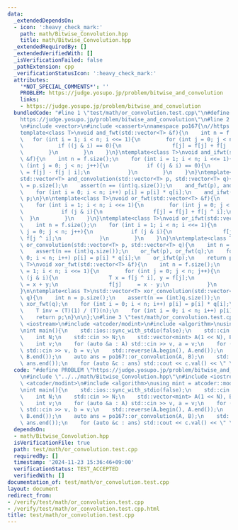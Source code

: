 ```yaml
---
data:
  _extendedDependsOn:
  - icon: ':heavy_check_mark:'
    path: math/Bitwise_Convolution.hpp
    title: math/Bitwise_Convolution.hpp
  _extendedRequiredBy: []
  _extendedVerifiedWith: []
  _isVerificationFailed: false
  _pathExtension: cpp
  _verificationStatusIcon: ':heavy_check_mark:'
  attributes:
    '*NOT_SPECIAL_COMMENTS*': ''
    PROBLEM: https://judge.yosupo.jp/problem/bitwise_and_convolution
    links:
    - https://judge.yosupo.jp/problem/bitwise_and_convolution
  bundledCode: "#line 1 \"test/math/or_convolution.test.cpp\"\n#define PROBLEM \"\
    https://judge.yosupo.jp/problem/bitwise_and_convolution\"\n#line 2 \"math/Bitwise_Convolution.hpp\"\
    \n#include <vector>\n#include <cassert>\nnamespace po167{\n//https://kazuma8128.hatenablog.com/entry/2018/05/31/144519\n\
    template<class T>\nvoid and_fwt(std::vector<T> &f){\n    int n = f.size();\n \
    \   for (int i = 1; i < n; i <<= 1){\n        for (int j = 0; j < n; j++){\n \
    \           if ((j & i) == 0){\n                f[j] = f[j] + f[j | i];\n    \
    \        }\n        }\n    }\n}\ntemplate<class T>\nvoid and_ifwt(std::vector<T>\
    \ &f){\n    int n = f.size();\n    for (int i = 1; i < n; i <<= 1){\n        for\
    \ (int j = 0; j < n; j++){\n            if ((j & i) == 0){\n                f[j]\
    \ = f[j] - f[j | i];\n            }\n        }\n    }\n}\ntemplate<class T>\n\
    std::vector<T> and_convolution(std::vector<T> p, std::vector<T> q){\n    int n\
    \ = p.size();\n    assert(n == (int)q.size());\n    and_fwt(p), and_fwt(q);\n\
    \    for (int i = 0; i < n; i++) p[i] = p[i] * q[i];\n    and_ifwt(p);\n    return\
    \ p;\n}\n\ntemplate<class T>\nvoid or_fwt(std::vector<T> &f){\n    int n = f.size();\n\
    \    for (int i = 1; i < n; i <<= 1){\n        for (int j = 0; j < n; j++){\n\
    \            if (j & i){\n                f[j] = f[j] + f[j ^ i];\n          \
    \  }\n        }\n    }\n}\ntemplate<class T>\nvoid or_ifwt(std::vector<T> &f){\n\
    \    int n = f.size();\n    for (int i = 1; i < n; i <<= 1){\n        for (int\
    \ j = 0; j < n; j++){\n            if (j & i){\n                f[j] = f[j] -\
    \ f[j ^ i];\n            }\n        }\n    }\n}\n\ntemplate<class T>\nstd::vector<T>\
    \ or_convolution(std::vector<T> p, std::vector<T> q){\n    int n = p.size();\n\
    \    assert(n == (int)q.size());\n    or_fwt(p), or_fwt(q);\n    for (int i =\
    \ 0; i < n; i++) p[i] = p[i] * q[i];\n    or_ifwt(p);\n    return p;\n}\n\ntemplate<class\
    \ T>\nvoid xor_fwt(std::vector<T> &f){\n    int n = f.size();\n    for (int i\
    \ = 1; i < n; i <<= 1){\n        for (int j = 0; j < n; j++){\n            if\
    \ (j & i){\n                T x = f[j ^ i], y = f[j];\n                f[j ^ i]\
    \ = x + y;\n                f[j]     = x - y;\n            }\n        }\n    }\n\
    }\n\ntemplate<class T>\nstd::vector<T> xor_convolution(std::vector<T> p, std::vector<T>\
    \ q){\n    int n = p.size();\n    assert(n == (int)q.size());\n    xor_fwt(p),\
    \ xor_fwt(q);\n    for (int i = 0; i < n; i++) p[i] = p[i] * q[i];\n    xor_fwt(p);\n\
    \    T inv = (T)(1) / (T)(n);\n    for (int i = 0; i < n; i++) p[i] = p[i] * inv;\n\
    \    return p;\n}\n\n};\n#line 3 \"test/math/or_convolution.test.cpp\"\n#include\
    \ <iostream>\n#include <atcoder/modint>\n#include <algorithm>\nusing mint = atcoder::modint998244353;\n\
    \nint main(){\n    std::ios::sync_with_stdio(false);\n    std::cin.tie(nullptr);\n\
    \    int N;\n    std::cin >> N;\n    std::vector<mint> A(1 << N), B(1 << N);\n\
    \    int v;\n    for (auto &a : A) std::cin >> v, a = v;\n    for (auto &b : B)\
    \ std::cin >> v, b = v;\n    std::reverse(A.begin(), A.end());\n    std::reverse(B.begin(),\
    \ B.end());\n    auto ans = po167::or_convolution(A, B);\n    std::reverse(ans.begin(),\
    \ ans.end());\n    for (auto &c : ans) std::cout << c.val() << \" \";\n}\n"
  code: "#define PROBLEM \"https://judge.yosupo.jp/problem/bitwise_and_convolution\"\
    \n#include \"../../math/Bitwise_Convolution.hpp\"\n#include <iostream>\n#include\
    \ <atcoder/modint>\n#include <algorithm>\nusing mint = atcoder::modint998244353;\n\
    \nint main(){\n    std::ios::sync_with_stdio(false);\n    std::cin.tie(nullptr);\n\
    \    int N;\n    std::cin >> N;\n    std::vector<mint> A(1 << N), B(1 << N);\n\
    \    int v;\n    for (auto &a : A) std::cin >> v, a = v;\n    for (auto &b : B)\
    \ std::cin >> v, b = v;\n    std::reverse(A.begin(), A.end());\n    std::reverse(B.begin(),\
    \ B.end());\n    auto ans = po167::or_convolution(A, B);\n    std::reverse(ans.begin(),\
    \ ans.end());\n    for (auto &c : ans) std::cout << c.val() << \" \";\n}"
  dependsOn:
  - math/Bitwise_Convolution.hpp
  isVerificationFile: true
  path: test/math/or_convolution.test.cpp
  requiredBy: []
  timestamp: '2024-11-23 15:36:46+09:00'
  verificationStatus: TEST_ACCEPTED
  verifiedWith: []
documentation_of: test/math/or_convolution.test.cpp
layout: document
redirect_from:
- /verify/test/math/or_convolution.test.cpp
- /verify/test/math/or_convolution.test.cpp.html
title: test/math/or_convolution.test.cpp
---
```

